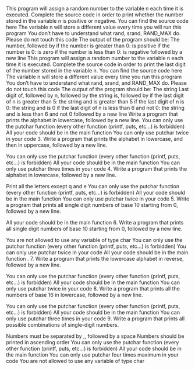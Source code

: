 This program will assign a random number to the variable n each time it is executed. Complete the source code in order to print whether the number stored in the variable n is positive or negative. You can find the source code here The variable n will store a different value every time you will run this program You don’t have to understand what rand, srand, RAND_MAX do. Please do not touch this code The output of the program should be: The number, followed by if the number is greater than 0: is positive if the number is 0: is zero if the number is less than 0: is negative followed by a new line
This program will assign a random number to the variable n each time it is executed. Complete the source code in order to print the last digit of the number stored in the variable n. You can find the source code here The variable n will store a different value every time you run this program You don’t have to understand what rand, srand, and RAND_MAX do. Please do not touch this code The output of the program should be: The string Last digit of, followed by n, followed by the string is, followed by if the last digit of n is greater than 5: the string and is greater than 5 if the last digit of n is 0: the string and is 0 if the last digit of n is less than 6 and not 0: the string and is less than 6 and not 0 followed by a new line
Write a program that prints the alphabet in lowercase, followed by a new line.
You can only use the putchar function (every other function (printf, puts, etc…) is forbidden) All your code should be in the main function You can only use putchar twice in your code 3. Write a program that prints the alphabet in lowercase, and then in uppercase, followed by a new line.

You can only use the putchar function (every other function (printf, puts, etc…) is forbidden) All your code should be in the main function You can only use putchar three times in your code 4. Write a program that prints the alphabet in lowercase, followed by a new line.

Print all the letters except q and e You can only use the putchar function (every other function (printf, puts, etc…) is forbidden) All your code should be in the main function You can only use putchar twice in your code 5. Write a program that prints all single digit numbers of base 10 starting from 0, followed by a new line.

All your code should be in the main function 6. Write a program that prints all single digit numbers of base 10 starting from 0, followed by a new line.

You are not allowed to use any variable of type char You can only use the putchar function (every other function (printf, puts, etc…) is forbidden) You can only use putchar twice in your code All your code should be in the main function . 7. Write a program that prints the lowercase alphabet in reverse, followed by a new line.

You can only use the putchar function (every other function (printf, puts, etc…) is forbidden) All your code should be in the main function You can only use putchar twice in your code 8. Write a program that prints all the numbers of base 16 in lowercase, followed by a new line.

You can only use the putchar function (every other function (printf, puts, etc…) is forbidden) All your code should be in the main function You can only use putchar three times in your code 9. Write a program that prints all possible combinations of single-digit numbers.

Numbers must be separated by ,, followed by a space Numbers should be printed in ascending order You can only use the putchar function (every other function (printf, puts, etc…) is forbidden) All your code should be in the main function You can only use putchar four times maximum in your code You are not allowed to use any variable of type char
